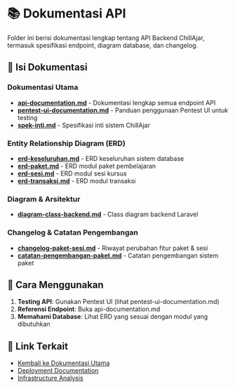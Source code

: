 # 📚 Dokumentasi API

Folder ini berisi dokumentasi lengkap tentang API Backend ChillAjar, termasuk spesifikasi endpoint, diagram database, dan changelog.

## 📄 Isi Dokumentasi

### Dokumentasi Utama
- **[api-documentation.md](./api-documentation.md)** - Dokumentasi lengkap semua endpoint API
- **[pentest-ui-documentation.md](./pentest-ui-documentation.md)** - Panduan penggunaan Pentest UI untuk testing
- **[spek-inti.md](./spek-inti.md)** - Spesifikasi inti sistem ChillAjar

### Entity Relationship Diagram (ERD)
- **[erd-keseluruhan.md](./erd-keseluruhan.md)** - ERD keseluruhan sistem database
- **[erd-paket.md](./erd-paket.md)** - ERD modul paket pembelajaran
- **[erd-sesi.md](./erd-sesi.md)** - ERD modul sesi kursus
- **[erd-transaksi.md](./erd-transaksi.md)** - ERD modul transaksi

### Diagram & Arsitektur
- **[diagram-class-backend.md](./diagram-class-backend.md)** - Class diagram backend Laravel

### Changelog & Catatan Pengembangan
- **[changelog-paket-sesi.md](./changelog-paket-sesi.md)** - Riwayat perubahan fitur paket & sesi
- **[catatan-pengembangan-paket.md](./catatan-pengembangan-paket.md)** - Catatan pengembangan sistem paket

## 🚀 Cara Menggunakan

1. **Testing API**: Gunakan Pentest UI (lihat pentest-ui-documentation.md)
2. **Referensi Endpoint**: Buka api-documentation.md
3. **Memahami Database**: Lihat ERD yang sesuai dengan modul yang dibutuhkan

## 🔗 Link Terkait

- [Kembali ke Dokumentasi Utama](../../README.md)
- [Deployment Documentation](../deployment/)
- [Infrastructure Analysis](../infrastructure/)
